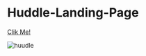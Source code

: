 # Huddle-Landing-Page

[Clik Me!](https://selman-s.github.io/Huddle-Landing-Page/)

![huudle](https://user-images.githubusercontent.com/97898216/167273861-9f2b58c1-ac64-4609-b9dd-ae195aa7ada9.png)
